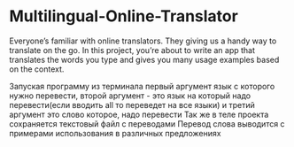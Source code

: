 # Multilingual-Online-Translator

Everyone’s familiar with online translators. They giving us a handy way to translate on the go. In this project, you’re about to write an app that translates the words you type and gives you many usage examples based on the context.

Запуская программу из терминала первый аргумент язык с которого нужно перевести, второй аргумент - это язык на который надо перевести(если вводить all то переведет на все языки) и третий аргумент это слово которое, надо перевести
Так же в теле проекта сохраняется текстовый файл с переводами
Перевод слова выводится с примерами использования в различных предложениях

